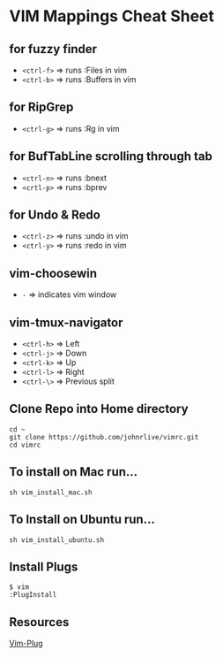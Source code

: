 # VIM Mappings Cheat Sheet

## 

## for fuzzy finder
- `<ctrl-f>` => runs :Files in vim
- `<ctrl-b>` => runs :Buffers in vim

## for RipGrep
- `<ctrl-g>` => runs :Rg in vim

## for BufTabLine scrolling through tab
- `<ctrl-n>` => runs :bnext
- `<crtl-p>` => runs  :bprev

## for Undo & Redo
- `<ctrl-z>` => runs :undo in vim
- `<ctrl-y>` => runs :redo in vim

## vim-choosewin
- `-` => indicates vim window

## vim-tmux-navigator
- `<ctrl-h>` => Left
- `<ctrl-j>` => Down
- `<ctrl-k>` => Up
- `<ctrl-l>` => Right
- `<ctrl-\>` => Previous split


## Clone Repo into Home directory
```
cd ~
git clone https://github.com/johnrlive/vimrc.git
cd vimrc
```

## To install on Mac run...
```
sh vim_install_mac.sh
```

## To Install on Ubuntu run...
```
sh vim_install_ubuntu.sh
```

## Install Plugs
```
$ vim
:PlugInstall
```

## Resources
[Vim-Plug](https://github.com/junegunn/vim-plug/wiki/tutorial)


